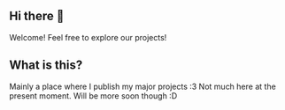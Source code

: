 ## Hi there 👋
Welcome! Feel free to explore our projects!
## What is this?
Mainly a place where I publish my major projects :3 
Not much here at the present moment. Will be more soon though :D
